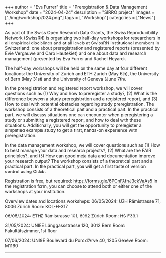 +++
author = "Eva Furrer"
title = "Preregistration & Data Management Workshop"
date = "2024-04-24"
description = "SIRRO project"
images  = ["./img/workshop2024.png"]
tags = [ "Workshop"]
categories = ["News"]
+++

As part of the Swiss Open Research Data Grants, the Swiss Reproducibility Network (SwissRN) is organizing two half-day workshops for researchers in all empirical disciplines and at all levels at SwissRN institutional members in Switzerland: one about preregistration and registered reports (presented by Evie Vergauwe and Caro Hautekiet) and one about data and research management (presented by Eva Furrer and Rachel Heyard).

The half-day workshops will be held on the same day at four different locations: the University of Zurich and ETH Zurich (May 6th), the University of Bern (May 31st) and the University of Geneva (June 7th).

In the preregistration and registered report workshop, we will cover questions such as (1) Why and how to preregister a study?, (2) What is the difference between a study preregistration and a registered report, and (3) How to deal with potential obstacles regarding study preregistration. The workshop consists of a theoretical part and a practical part. In the practical part, we will discuss situations one can encounter when preregistering a study or submitting a registered report, and how to deal with these situations. Additionally, you will get the opportunity to preregister a simplified example study to get a first, hands-on experience with preregistration.

In the data management workshop, we will cover questions such as (1) How to best manage your data and research projects?, (2) What are the FAIR principles?, and (3) How can good meta data and documentation improve your research output? The workshop consists of a theoretical part and a practical part. In the practical part, you will get a first taste of version control using Gitlab.

Registration is free, but required: https://forms.gle/6PCnFAfnJ3ckVaAs5 
In the registration form, you can choose to attend both or either one of the workshops at your institution.

Overview dates and locations workshops:
06/05/2024: UZH
Rämistrasse 71, 8006 Zürich
Room: KOL-H-317

06/05/2024: ETHZ
Rämistrasse 101, 8092 Zürich
Room: HG F33.1

31/05/2024: UNIBE
Länggassstrasse 120, 3012 Bern
Room: Fakultätszimmer, 1st floor

07/06/2024: UNIGE
Boulevard du Pont d’Arve 40, 1205 Genève
Room: M1160

---
